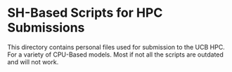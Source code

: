 # SH-Based Scripts for HPC Submissions

This directory contains personal files used for submission to the UCB HPC. For a variety of CPU-Based models. Most if not all the scripts are outdated and will not work. 